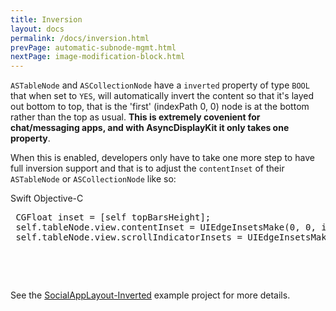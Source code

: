 ```yaml
---
title: Inversion
layout: docs
permalink: /docs/inversion.html
prevPage: automatic-subnode-mgmt.html
nextPage: image-modification-block.html
---
```


`ASTableNode` and `ASCollectionNode` have a `inverted` property of type `BOOL` that when set to `YES`, will automatically invert the content so that it's layed out bottom to top, that is the 'first' (indexPath 0, 0) node is at the bottom rather than the top as usual. <b>This is extremely covenient for chat/messaging apps, and with AsyncDisplayKit it only takes one property</b>.

When this is enabled, developers only have to take one more step to have full inversion support and that is to adjust the `contentInset` of their `ASTableNode` or `ASCollectionNode` like so:

<div class = "highlight-group">
<span class="language-toggle">
  <a data-lang="swift" class="swiftButton">Swift</a>
  <a data-lang="objective-c" class = "active objcButton">Objective-C</a>
</span>

<div class = "code">
  <pre lang="objc" class="objcCode">
 CGFloat inset = [self topBarsHeight];
 self.tableNode.view.contentInset = UIEdgeInsetsMake(0, 0, inset, 0);
 self.tableNode.view.scrollIndicatorInsets = UIEdgeInsetsMake(0, 0, inset, 0);
  </pre>

  <pre lang="swift" class = "swiftCode hidden">

  </pre>
</div>
</div>

See the <a href="https://github.com/facebook/AsyncDisplayKit/tree/master/examples/SocialAppLayout-Inverted">SocialAppLayout-Inverted</a> example project for more details.
